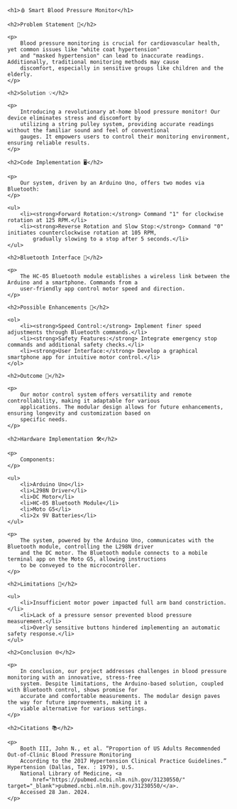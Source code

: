 <!DOCTYPE html>
<html lang="en">

<head>
    <meta charset="UTF-8">
    <meta name="viewport" content="width=device-width, initial-scale=1.0">
    <title>Smart Blood Pressure Monitor</title>
</head>

<body>

    <h1>🩸 Smart Blood Pressure Monitor</h1>

    <h2>Problem Statement 🚨</h2>

    <p>
        Blood pressure monitoring is crucial for cardiovascular health, yet common issues like "white coat hypertension"
        and "masked hypertension" can lead to inaccurate readings. Additionally, traditional monitoring methods may cause
        discomfort, especially in sensitive groups like children and the elderly.
    </p>

    <h2>Solution 💡</h2>

    <p>
        Introducing a revolutionary at-home blood pressure monitor! Our device eliminates stress and discomfort by
        utilizing a string pulley system, providing accurate readings without the familiar sound and feel of conventional
        gauges. It empowers users to control their monitoring environment, ensuring reliable results.
    </p>

    <h2>Code Implementation 🖥️</h2>

    <p>
        Our system, driven by an Arduino Uno, offers two modes via Bluetooth:
    </p>

    <ul>
        <li><strong>Forward Rotation:</strong> Command "1" for clockwise rotation at 125 RPM.</li>
        <li><strong>Reverse Rotation and Slow Stop:</strong> Command "0" initiates counterclockwise rotation at 105 RPM,
            gradually slowing to a stop after 5 seconds.</li>
    </ul>

    <h2>Bluetooth Interface 📱</h2>

    <p>
        The HC-05 Bluetooth module establishes a wireless link between the Arduino and a smartphone. Commands from a
        user-friendly app control motor speed and direction.
    </p>

    <h2>Possible Enhancements 🚀</h2>

    <ol>
        <li><strong>Speed Control:</strong> Implement finer speed adjustments through Bluetooth commands.</li>
        <li><strong>Safety Features:</strong> Integrate emergency stop commands and additional safety checks.</li>
        <li><strong>User Interface:</strong> Develop a graphical smartphone app for intuitive motor control.</li>
    </ol>

    <h2>Outcome 🎉</h2>

    <p>
        Our motor control system offers versatility and remote controllability, making it adaptable for various
        applications. The modular design allows for future enhancements, ensuring longevity and customization based on
        specific needs.
    </p>

    <h2>Hardware Implementation 🛠️</h2>

    <p>
        Components:
    </p>

    <ul>
        <li>Arduino Uno</li>
        <li>L298N Driver</li>
        <li>DC Motor</li>
        <li>HC-05 Bluetooth Module</li>
        <li>Moto G5</li>
        <li>2x 9V Batteries</li>
    </ul>

    <p>
        The system, powered by the Arduino Uno, communicates with the Bluetooth module, controlling the L298N driver
        and the DC motor. The Bluetooth module connects to a mobile terminal app on the Moto G5, allowing instructions
        to be conveyed to the microcontroller.
    </p>

    <h2>Limitations 🛑</h2>

    <ul>
        <li>Insufficient motor power impacted full arm band constriction.</li>
        <li>Lack of a pressure sensor prevented blood pressure measurement.</li>
        <li>Overly sensitive buttons hindered implementing an automatic safety response.</li>
    </ul>

    <h2>Conclusion 🌐</h2>

    <p>
        In conclusion, our project addresses challenges in blood pressure monitoring with an innovative, stress-free
        system. Despite limitations, the Arduino-based solution, coupled with Bluetooth control, shows promise for
        accurate and comfortable measurements. The modular design paves the way for future improvements, making it a
        viable alternative for various settings.
    </p>

    <h2>Citations 📚</h2>

    <p>
        Booth III, John N., et al. “Proportion of US Adults Recommended Out-of-Clinic Blood Pressure Monitoring
        According to the 2017 Hypertension Clinical Practice Guidelines.” Hypertension (Dallas, Tex. : 1979), U.S.
        National Library of Medicine, <a
            href="https://pubmed.ncbi.nlm.nih.gov/31230550/" target="_blank">pubmed.ncbi.nlm.nih.gov/31230550/</a>.
        Accessed 28 Jan. 2024.
    </p>

</body>

</html>
